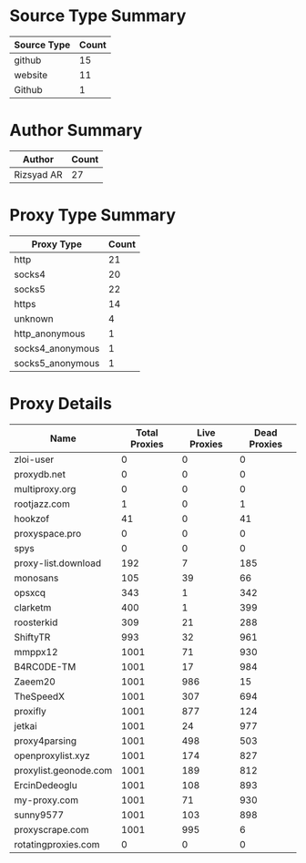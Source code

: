 # Source Type Summary

| Source Type | Count |
|-------------|-------|
| github | 15 |
| website | 11 |
| Github | 1 |


# Author Summary

| Author | Count |
|--------|-------|
| Rizsyad AR | 27 |


# Proxy Type Summary

| Proxy Type | Count |
|------------|-------|
| http | 21 |
| socks4 | 20 |
| socks5 | 22 |
| https | 14 |
| unknown | 4 |
| http_anonymous | 1 |
| socks4_anonymous | 1 |
| socks5_anonymous | 1 |


# Proxy Details

| Name | Total Proxies | Live Proxies | Dead Proxies |
|------|---------------|--------------|---------------|
| zloi-user | 0 | 0 | 0 |
| proxydb.net | 0 | 0 | 0 |
| multiproxy.org | 0 | 0 | 0 |
| rootjazz.com | 1 | 0 | 1 |
| hookzof | 41 | 0 | 41 |
| proxyspace.pro | 0 | 0 | 0 |
| spys | 0 | 0 | 0 |
| proxy-list.download | 192 | 7 | 185 |
| monosans | 105 | 39 | 66 |
| opsxcq | 343 | 1 | 342 |
| clarketm | 400 | 1 | 399 |
| roosterkid | 309 | 21 | 288 |
| ShiftyTR | 993 | 32 | 961 |
| mmppx12 | 1001 | 71 | 930 |
| B4RC0DE-TM | 1001 | 17 | 984 |
| Zaeem20 | 1001 | 986 | 15 |
| TheSpeedX | 1001 | 307 | 694 |
| proxifly | 1001 | 877 | 124 |
| jetkai | 1001 | 24 | 977 |
| proxy4parsing | 1001 | 498 | 503 |
| openproxylist.xyz | 1001 | 174 | 827 |
| proxylist.geonode.com | 1001 | 189 | 812 |
| ErcinDedeoglu | 1001 | 108 | 893 |
| my-proxy.com | 1001 | 71 | 930 |
| sunny9577 | 1001 | 103 | 898 |
| proxyscrape.com | 1001 | 995 | 6 |
| rotatingproxies.com | 0 | 0 | 0 |
